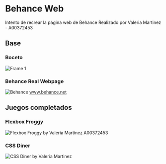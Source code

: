 # Behance Web
Intento de recrear la página web de Behance
Realizado por Valeria Martinez - A00372453

## Base

### Boceto
![Frame 1](https://user-images.githubusercontent.com/92186281/217988792-b1dbe307-47a3-4ad1-8eb8-21c8bf39f58c.jpg)

### Behance Real Webpage
![Behance](https://user-images.githubusercontent.com/92186281/217137942-81e72222-7917-42d7-a61b-dcc67c38d425.jpg)
www.behance.net

## Juegos completados

### Flexbox Froggy
![Flexbox Froggy by Valeria Martinez A00372453](https://user-images.githubusercontent.com/92186281/217137993-50862439-7114-4838-b9c7-e0eb2e11c152.jpg)

### CSS Diner
![CSS Diner by Valeria Martinez](https://user-images.githubusercontent.com/92186281/217138007-52f51fbf-5eb6-41a5-9894-35b9abe0244e.jpg)

